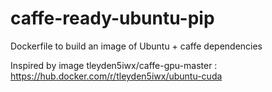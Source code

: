 # caffe-ready-ubuntu-pip
Dockerfile to build an image of Ubuntu + caffe dependencies

Inspired by image tleyden5iwx/caffe-gpu-master : https://hub.docker.com/r/tleyden5iwx/ubuntu-cuda
